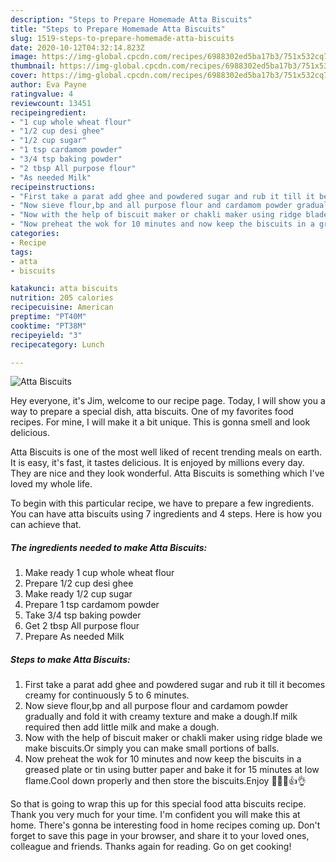 ```yaml
---
description: "Steps to Prepare Homemade Atta Biscuits"
title: "Steps to Prepare Homemade Atta Biscuits"
slug: 1519-steps-to-prepare-homemade-atta-biscuits
date: 2020-10-12T04:32:14.823Z
image: https://img-global.cpcdn.com/recipes/6988302ed5ba17b3/751x532cq70/atta-biscuits-recipe-main-photo.jpg
thumbnail: https://img-global.cpcdn.com/recipes/6988302ed5ba17b3/751x532cq70/atta-biscuits-recipe-main-photo.jpg
cover: https://img-global.cpcdn.com/recipes/6988302ed5ba17b3/751x532cq70/atta-biscuits-recipe-main-photo.jpg
author: Eva Payne
ratingvalue: 4
reviewcount: 13451
recipeingredient:
- "1 cup whole wheat flour"
- "1/2 cup desi ghee"
- "1/2 cup sugar"
- "1 tsp cardamom powder"
- "3/4 tsp baking powder"
- "2 tbsp All purpose flour"
- "As needed Milk"
recipeinstructions:
- "First take a parat add ghee and powdered sugar and rub it till it becomes creamy for continuously 5 to 6 minutes."
- "Now sieve flour,bp and all purpose flour and cardamom powder gradually and fold it with creamy texture and make a dough.If milk required then add little milk and make a dough."
- "Now with the help of biscuit maker or chakli maker using ridge blade we make biscuits.Or simply you can make small portions of balls."
- "Now preheat the wok for 10 minutes and now keep the biscuits in a greased plate or tin using butter paper and bake it for 15 minutes at low flame.Cool down properly and then store the biscuits.Enjoy 🥰🤩😍👍👌"
categories:
- Recipe
tags:
- atta
- biscuits

katakunci: atta biscuits 
nutrition: 205 calories
recipecuisine: American
preptime: "PT40M"
cooktime: "PT38M"
recipeyield: "3"
recipecategory: Lunch

---
```



![Atta Biscuits](https://img-global.cpcdn.com/recipes/6988302ed5ba17b3/751x532cq70/atta-biscuits-recipe-main-photo.jpg)

Hey everyone, it's Jim, welcome to our recipe page. Today, I will show you a way to prepare a special dish, atta biscuits. One of my favorites food recipes. For mine, I will make it a bit unique. This is gonna smell and look delicious.

Atta Biscuits is one of the most well liked of recent trending meals on earth. It is easy, it's fast, it tastes delicious. It is enjoyed by millions every day. They are nice and they look wonderful. Atta Biscuits is something which I've loved my whole life.




To begin with this particular recipe, we have to prepare a few ingredients. You can have atta biscuits using 7 ingredients and 4 steps. Here is how you can achieve that.

<!--inarticleads1-->

##### The ingredients needed to make Atta Biscuits:

1. Make ready 1 cup whole wheat flour
1. Prepare 1/2 cup desi ghee
1. Make ready 1/2 cup sugar
1. Prepare 1 tsp cardamom powder
1. Take 3/4 tsp baking powder
1. Get 2 tbsp All purpose flour
1. Prepare As needed Milk




<!--inarticleads2-->

##### Steps to make Atta Biscuits:

1. First take a parat add ghee and powdered sugar and rub it till it becomes creamy for continuously 5 to 6 minutes.
1. Now sieve flour,bp and all purpose flour and cardamom powder gradually and fold it with creamy texture and make a dough.If milk required then add little milk and make a dough.
1. Now with the help of biscuit maker or chakli maker using ridge blade we make biscuits.Or simply you can make small portions of balls.
1. Now preheat the wok for 10 minutes and now keep the biscuits in a greased plate or tin using butter paper and bake it for 15 minutes at low flame.Cool down properly and then store the biscuits.Enjoy 🥰🤩😍👍👌




So that is going to wrap this up for this special food atta biscuits recipe. Thank you very much for your time. I'm confident you will make this at home. There's gonna be interesting food in home recipes coming up. Don't forget to save this page in your browser, and share it to your loved ones, colleague and friends. Thanks again for reading. Go on get cooking!

